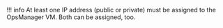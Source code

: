 !!! info
    At least one IP address (public or private) must be assigned to the OpsManager VM.
    Both can be assigned, too.